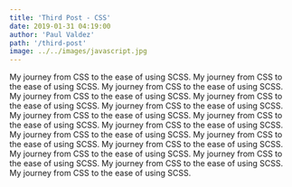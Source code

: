 ```yaml
---
title: 'Third Post - CSS'
date: 2019-01-31 04:19:00
author: 'Paul Valdez'
path: '/third-post'
image: ../../images/javascript.jpg
---
```


My journey from CSS to the ease of using SCSS. My journey from CSS to the ease of using SCSS. My journey from CSS to the ease of using SCSS. My journey from CSS to the ease of using SCSS. My journey from CSS to the ease of using SCSS. My journey from CSS to the ease of using SCSS. My journey from CSS to the ease of using SCSS. My journey from CSS to the ease of using SCSS. My journey from CSS to the ease of using SCSS. My journey from CSS to the ease of using SCSS. My journey from CSS to the ease of using SCSS. My journey from CSS to the ease of using SCSS. My journey from CSS to the ease of using SCSS. My journey from CSS to the ease of using SCSS. My journey from CSS to the ease of using SCSS. My journey from CSS to the ease of using SCSS. 